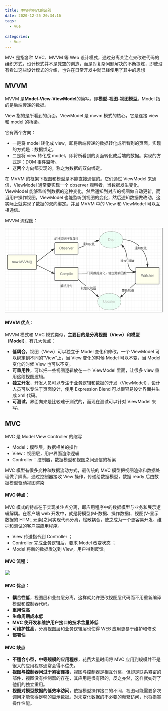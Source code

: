 ```yaml
---
title: MVVM与MVC的区别
date: 2020-12-25 20:34:16
tags: 
  - vue

categories: 
  - Vue
---
```


MV\* 是指各种 MVC、MVVM 等 Web 设计模式，通过分离关注点来改进代码的组织方式，设计模式并不是凭空的创造，而是对复杂问题解决的不断提炼，即使没有看过这些设计模式的介绍，也许在日常开发中就已经使用了其中的思想

## MVVM

MVVM 是**Model-View-ViewModel**的简写。即**模型-视图-视图模型**。Model 指的是后端传递的数据。

View 指的是所看到的页面。ViewModel 是 mvvm 模式的核心，它是连接 view 和 model 的桥梁。

它有两个方向：

- 一是将 model 转化成 view，即将后端传递的数据转化成所看到的页面。实现的方式是：数据绑定。
- 二是将 view 转化成 model，即将所看到的页面转化成后端的数据。实现的方式是：DOM 事件监听。
- 这两个方向都实现的，称之为数据的双向绑定。

在 MVVM 的框架下视图和模型是不能直接通信的。它们通过 ViewModel 来通信，ViewModel 通常要实现一个 observer 观察者，当数据发生变化，ViewModel 能够监听到数据的这种变化，然后通知到对应的视图做自动更新，而当用户操作视图，ViewModel 也能监听到视图的变化，然后通知数据做改动，这实际上就实现了数据的双向绑定。并且 MVVM 中的 View 和 ViewModel 可以互相通信。

MVVM 流程图：

![MVVM流程图](https://github.com/Melanie618/Blog_Image/blob/main/images/vue/MVVM.png?raw=true)

#### MVVM 优点：

MVVM 模式和 MVC 模式类似，**主要目的是分离视图（View）和模型（Model）**，有几大优点：

- **低耦合**，视图（View）可以独立于 Model 变化和修改，一个 ViewModel 可以绑定到不同的”View”上，当 View 变化的时候 Model 可以不变，当 Model 变化的时候 View 也可以不变。
- **可重用性**，可以把一些视图逻辑放在一个 ViewModel 里面，让很多 view 重用这段视图逻辑。
- **独立开发**，开发人员可以专注于业务逻辑和数据的开发（ViewModel），设计人员可以专注于页面设计，使用 Expression Blend 可以很容易设计界面并生成 xml 代码。
- **可测试**，界面向来是比较难于测试的，而现在测试可以针对 ViewModel 来写。

## MVC

MVC 是 Model View Controller 的缩写

- Model：模型层，数据相关的操作
- View：视图层，用户界面渲染逻辑
- Controller：控制器，数据模型和视图之间通信的桥梁

MVC 模型有很多变种和数据流动方式，最传统的 MVC 模型把视图渲染和数据处理做了隔离，通过控制器接收 View 操作，传递给数据模型，数据 ready 后由数据模型驱动视图渲染

#### MVC 特点：

MVC 模式的特点在于实现关注点分离，即应用程序中的数据模型与业务和展示逻辑解耦。在客户端 web 开发中，就是将模型(M-数据、操作数据)、视图(V-显示数据的 HTML 元素)之间实现代码分离，松散耦合，使之成为一个更容易开发、维护和测试的客户端应用程序。

- View 传送指令到 Controller ；
- Controller 完成业务逻辑后，要求 Model 改变状态 ；
- Model 将新的数据发送到 View，用户得到反馈。

#### MVC 流程：

![](http://nixwang.com/images/2016-03-23/mvvm.png)

#### MVC 优点：

- **耦合性低**，视图层和业务层分离，这样就允许更改视图层代码而不用重新编译模型和控制器代码。
- **重用性高**
- **生命周期成本低**
- **MVC 使开发和维护用户接口的技术含量降低**
- **可维护性高**，分离视图层和业务逻辑层也使得 WEB 应用更易于维护和修改
- **部署快**

#### MVC 缺点

- **不适合小型，中等规模的应用程序**，花费大量时间将 MVC 应用到规模并不是很大的应用程序通常会得不偿失。
- **视图与控制器间过于紧密连接**，视图与控制器是相互分离，但却是联系紧密的部件，视图没有控制器的存在，其应用是很有限的，反之亦然，这样就妨碍了他们的独立重用。
- **视图对模型数据的低效率访问**，依据模型操作接口的不同，视图可能需要多次调用才能获得足够的显示数据。对未变化数据的不必要的频繁访问，也将损害操作性能。

